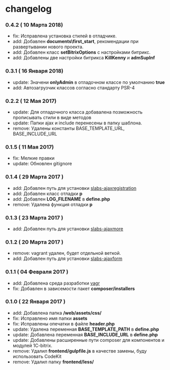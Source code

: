 # changelog
### 0.4.2 ( 10 Марта 2018)
   - fix: Исправлена установка стилей в отладчике.
   - add: Добавлен **documents\first_start**, рекомендации при развертывании нового проекта.  
   - add: Добавлен класс **setBitrixOptions** с настройками битрикс.
   - add: Добавлены две настройки битрикса **KillKenny** и **admSupInf**

### 0.3.1 ( 16 Января 2018)
   - update: Значени **onlyAdmin** в отладочном классе по умолчанию **true**
   - add: Автозагрузчик классов согласно стандарту PSR-4
    
### 0.2.2 ( 12 Мая 2017)
   - update: Для отладочного класса добавалена позможность прописывать стили в виде методов
   - update: Папки ajax и include перенесены в папку шаблона.
   - remove: Удалены константы BASE_TEMPLATE_URL, BASE_INCLUDE_URL
   
### 0.1.5 ( 11 Мая 2017)
   - fix: Мелкие правки
   - update: Обновлен gitignore
   
### 0.1.4 ( 29 Марта 2017 )
   - add: Добавлен путь для установки [slabs-ajaxregistration](https://github.com/Nathan-Stark/slabs-ajaxregistration)
   - add: Добавлен класс отладки **p**
   - add: Добавлен **LOG_FILENAME** в **define.php**
   - remove: Удалена функция отладки **p**
   
### 0.1.3 ( 23 Марта 2017 )
   - add: Добавлен путь для установки [slabs-ajaxmore](https://github.com/Nathan-Stark/slabs-ajaxmore)

### 0.1.2 ( 20 Марта 2017 )
   - remove: vagrant удален, будет отдельной веткой.
   - add: Добавлен путь для установки [slabs-ajaxform](https://github.com/Nathan-Stark/slabs-ajaxform)
   
### 0.1.1 ( 04 Февраля 2017 )
   - add: Добавлена среда разработки [vagr](https://github.com/Nathan-Stark/vagr)
   - fix: Добавлен в зависемости пакет **composer/installers**

### 0.1.0 ( 22 Января 2017 )   
   - add: Добавлена папка **/web/assets/css/**
   - fix: Исправлено имя папки **assets**
   - fix: Исправлены опечатки в файле **header.php**
   - update: Удалена переменная **BASE_TEMPLATE_PATH** в **define.php**
   - update: Добавлена переменная **BASE_INCLUDE_URL** в **define.php**
   - update: Добавлены расширенные пути composer для компонентов и модулей 1C-bitrix.
   - remove: Удалил **frontend/gulpfile.js** в качестве замены, буду использовать CodeKit
   - remove: Удалил папку **frontend/less/**
